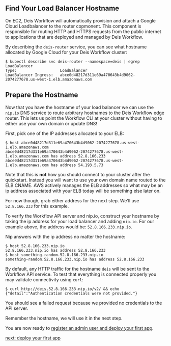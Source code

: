 ## Find Your Load Balancer Hostname

On EC2, Deis Workflow will automatically provision and attach a Google Cloud Loadbalancer to the router copmonent. This
component is responsible for routing HTTP and HTTPS requests from the public internet to applications that are deployed
and managed by Deis Workflow.

By describing the `deis-router` service, you can see what hostname allocated by Google Cloud for your Deis Workflow
cluster:

```
$ kubectl describe svc deis-router --namespace=deis | egrep LoadBalancer
Type:                   LoadBalancer
LoadBalancer Ingress:   abce0d48217d311e69a470643b4d9062-2074277678.us-west-1.elb.amazonaws.com
```

## Prepare the Hostname

Now that you have the hostname of your load balancer we can use the `nip.io`
DNS service to route arbitrary hostnames to the Deis Workflow edge router. This
lets us point the Workflow CLI at your cluster without having to either use
your own domain or update DNS!

First, pick one of the IP addresses allocated to your ELB:
```
$ host abce0d48217d311e69a470643b4d9062-2074277678.us-west-1.elb.amazonaws.com
abce0d48217d311e69a470643b4d9062-2074277678.us-west-1.elb.amazonaws.com has address 52.8.166.233
abce0d48217d311e69a470643b4d9062-2074277678.us-west-1.elb.amazonaws.com has address 54.193.5.73
```

Note that this is **not** how you should connect to your cluster after the quickstart. Instead you will want to use your
own domain name routed to the ELB CNAME. AWS actively manages the ELB addresses so what may be an ip address associated
with your ELB today will be something else later on.

For now though, grab either address for the next step. We'll use `52.8.166.233` for this example.

To verify the Workflow API server and nip.io, construct your hostname by taking
the ip address for your load balancer and adding `nip.io`. For our example
above, the address would be: `52.8.166.233.nip.io`.

Nip answers with the ip address no matter the hostname:
```
$ host 52.8.166.233.nip.io
52.8.166.233.nip.io has address 52.8.166.233
$ host something-random.52.8.166.233.nip.io
something-random.52.8.166.233.nip.io has address 52.8.166.233
```

By default, any HTTP traffic for the hostname `deis` will be sent to the Workflow API service. To test that everything is connected properly you may validate connectivity using `curl`:

```
$ curl http://deis.52.8.166.233.nip.io/v2/ && echo
{"detail":"Authentication credentials were not provided."}
```

You should see a failed request because we provided no credentials to the API server.

Remember the hostname, we will use it in the next step.

You are now ready to [register an admin user and deploy your first app](../../deploy-an-app.md).

[next: deploy your first app](../../deploy-an-app.md)
